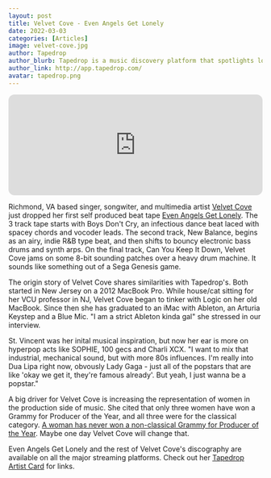 ```yaml
---
layout: post
title: Velvet Cove - Even Angels Get Lonely
date: 2022-03-03
categories: [Articles]
image: velvet-cove.jpg
author: Tapedrop
author_blurb: Tapedrop is a music discovery platform that spotlights local musicians and DIY music scenes.
author_link: http://app.tapedrop.com/
avatar: tapedrop.png
---
```


<iframe style="border-radius:12px" src="https://open.spotify.com/embed/album/1DOBTP79hr9OYUn7otEP4b?utm_source=generator" width="100%" height="200" frameBorder="0" allowfullscreen="" allow="autoplay; clipboard-write; encrypted-media; fullscreen; picture-in-picture"></iframe>

Richmond, VA based singer, songwiter, and multimedia artist [Velvet Cove](https://www.instagram.com/Velvet_Kove/) just dropped her first self produced beat tape [Even Angels Get Lonely](https://open.spotify.com/album/1DOBTP79hr9OYUn7otEP4b?si=UcKlVjWGTOKWMCUmTxs8dg). The 3 track tape starts with Boys Don't Cry, an infectious dance beat laced with spacey chords and vocoder leads. The second track, New Balance, begins as an airy, indie R&B type beat, and then shifts to bouncy electronic bass drums and synth arps. On the final track, Can You Keep It Down, Velvet Cove jams on some 8-bit sounding patches over a heavy drum machine. It sounds like something out of a Sega Genesis game.

The origin story of Velvet Cove shares similarities with Tapedrop's. Both started in New Jersey on a 2012 MacBook Pro. While house/cat sitting for her VCU professor in NJ, Velvet Cove began to tinker with Logic on her old MacBook. Since then she has graduated to an iMac with Ableton, an Arturia Keystep and a Blue Mic. "I am a strict Ableton kinda gal" she stressed in our interview.

St. Vincent was her inital musical inspiration, but now her ear is more on hyperpop acts like SOPHIE, 100 gecs and Charli XCX. "I want to mix that industrial, mechanical sound, but with more 80s influences. I'm really into Dua Lipa right now, obvously Lady Gaga - just all of the popstars that are like 'okay we get it, they're famous already'. But yeah, I just wanna be a popstar."

A big driver for Velvet Cove is increasing the representation of women in the production side of music. She cited that only three women have won a Grammy for Producer of the Year, and all three were for the classical category. [A woman has never won a non-classical Grammy for Producer of the Year](https://www.billboard.com/music/awards/women-record-producers-women-film-directors-awards-1235018826/). Maybe one day Velvet Cove will change that.

Even Angels Get Lonely and the rest of Velvet Cove's discography are available on all the major streaming platforms. Check out her [Tapedrop Artist Card](https://app.tapedrop.com?artist=i62qEXgvUpdZeukomqe8wrHvUr63) for links.
